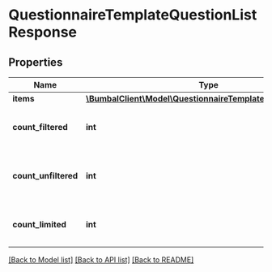 # QuestionnaireTemplateQuestionListResponse

## Properties
Name | Type | Description | Notes
------------ | ------------- | ------------- | -------------
**items** | [**\BumbalClient\Model\QuestionnaireTemplateQuestionModel[]**](QuestionnaireTemplateQuestionModel.md) |  | [optional] 
**count_filtered** | **int** | Count of total items with filters in place | [optional] 
**count_unfiltered** | **int** | Count of total items without filters in place | [optional] 
**count_limited** | **int** | Count of items with limit in place | [optional] 

[[Back to Model list]](../README.md#documentation-for-models) [[Back to API list]](../README.md#documentation-for-api-endpoints) [[Back to README]](../README.md)


